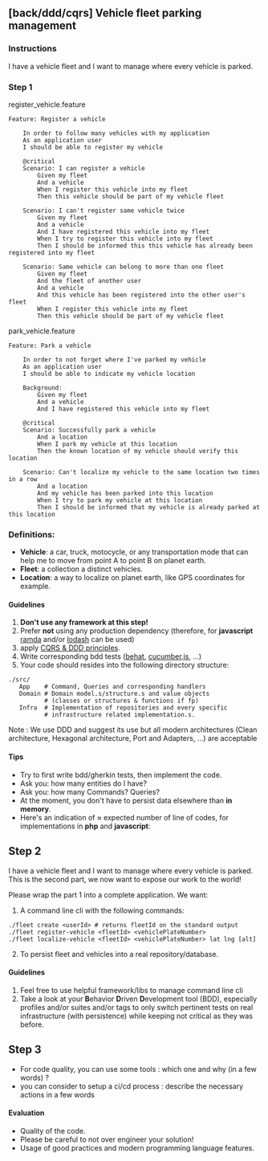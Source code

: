 ## [back/ddd/cqrs] Vehicle fleet parking management

### Instructions

I have a vehicle fleet and I want to manage where every vehicle is parked.

### Step 1

register_vehicle.feature

```feature
Feature: Register a vehicle

    In order to follow many vehicles with my application
    As an application user
    I should be able to register my vehicle

    @critical
    Scenario: I can register a vehicle
        Given my fleet
        And a vehicle
        When I register this vehicle into my fleet
        Then this vehicle should be part of my vehicle fleet

    Scenario: I can't register same vehicle twice
        Given my fleet
        And a vehicle
        And I have registered this vehicle into my fleet
        When I try to register this vehicle into my fleet
        Then I should be informed this this vehicle has already been registered into my fleet

    Scenario: Same vehicle can belong to more than one fleet
        Given my fleet
        And the fleet of another user
        And a vehicle
        And this vehicle has been registered into the other user's fleet
        When I register this vehicle into my fleet
        Then this vehicle should be part of my vehicle fleet
```

park_vehicle.feature

```feature
Feature: Park a vehicle

    In order to not forget where I've parked my vehicle
    As an application user
    I should be able to indicate my vehicle location

    Background:
        Given my fleet
        And a vehicle
        And I have registered this vehicle into my fleet

    @critical
    Scenario: Successfully park a vehicle
        And a location
        When I park my vehicle at this location
        Then the known location of my vehicle should verify this location

    Scenario: Can't localize my vehicle to the same location two times in a row
        And a location
        And my vehicle has been parked into this location
        When I try to park my vehicle at this location
        Then I should be informed that my vehicle is already parked at this location
```

### Definitions:

- **Vehicle**: a car, truck, motocycle, or any transportation mode that can help
  me to move from point A to point B on planet earth.
- **Fleet**: a collection a distinct vehicles.
- **Location**: a way to localize on planet earth, like GPS coordinates
  for example.

#### Guidelines

1. **Don't use any framework at this step!**
2. Prefer **not** using any production dependency
   (therefore, for **javascript**
   [ramda](https://www.npmjs.com/package/ramda) and/or
   [lodash](https://www.npmjs.com/package/lodash) can be used)
3. apply [CQRS & DDD principles](https://martinfowler.com/tags/domain%20driven%20design.html).
4. Write corresponding bdd tests ([behat](https://behat.org/en/latest/),
   [cucumber.js](https://cucumber.io/docs/installation/javascript/), ...)
5. Your code should resides into the following directory structure:

```shell
./src/
   App    # Command, Queries and corresponding handlers
   Domain # Domain model.s/structure.s and value objects
          # (classes or structures & functions if fp)
   Infra  # Implementation of repositories and every specific
          # infrastructure related implementation.s.
```

Note : We use DDD and suggest its use but all modern architectures (Clean architecture, Hexagonal architecture, Port and Adapters, ...) are acceptable


#### Tips

- Try to first write bdd/gherkin tests, then implement the code.
- Ask you: how many entities do I have?
- Ask you: how many Commands? Queries?
- At the moment, you don't have to persist data elsewhere than **in memory**.
- Here's an indication of ≈ expected number of line of codes, for implementations
  in **php** and **javascript**:

## Step 2

I have a vehicle fleet and I want to manage where every vehicle is parked.
This is the second part, we now want to expose our work to the world!

Please wrap the part 1 into a complete application. We want:

1. A command line cli with the following commands:

```shell
./fleet create <userId> # returns fleetId on the standard output
./fleet register-vehicle <fleetId> <vehiclePlateNumber>
./fleet localize-vehicle <fleetId> <vehiclePlateNumber> lat lng [alt]
```

2. To persist fleet and vehicles into a real repository/database.

#### Guidelines

1. Feel free to use helpful framework/libs to manage command line cli
2. Take a look at your **B**ehavior **D**riven **D**evelopment tool (BDD),
   especially profiles and/or suites and/or tags to only switch pertinent tests
   on real infrastructure (with persistence) while keeping not critical
   as they was before.

## Step 3

- For code quality, you can use some tools : which one and why (in a few words) ?
- you can consider to setup a ci/cd process : describe the necessary actions in a few words


#### Evaluation

- Quality of the code.
- Please be careful to not over engineer your solution!
- Usage of good practices and modern programming language features.